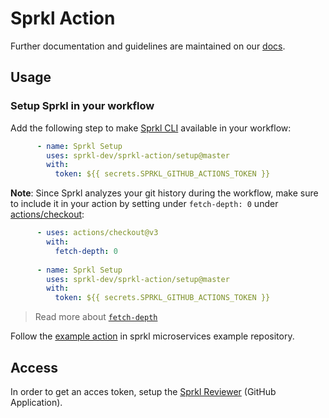 # Sprkl Action


Further documentation and guidelines are maintained on our [docs](https://docs.sprkl.dev/documentations/sprkl-for-github-actions).
## Usage

### Setup Sprkl in your workflow

Add the following step to make [Sprkl CLI](https://docs.sprkl.dev/documentations/getting-started/instrument-your-code) available in your workflow:

```yaml
      - name: Sprkl Setup
        uses: sprkl-dev/sprkl-action/setup@master
        with:
          token: ${{ secrets.SPRKL_GITHUB_ACTIONS_TOKEN }}
```

**Note**: Since Sprkl analyzes your git history during the workflow, make sure to include it in your action by setting under `fetch-depth: 0` under [actions/checkout](https://github.com/actions/checkout):
```yaml
      - uses: actions/checkout@v3
        with:
          fetch-depth: 0
          
      - name: Sprkl Setup
        uses: sprkl-dev/sprkl-action/setup@master
        with:
          token: ${{ secrets.SPRKL_GITHUB_ACTIONS_TOKEN }}

```
> Read more about [`fetch-depth`](https://github.com/actions/checkout)

Follow the [example action](https://github.com/sprkl-dev/use-sprkl/blob/ci/.github/workflows/ci.yml) in sprkl microservices example repository.

## Access

In order to get an acces token, setup the [Sprkl Reviewer](https://github.com/marketplace/sprkl-reviewer) (GitHub Application).
